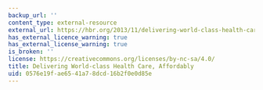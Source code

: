 ```yaml
---
backup_url: ''
content_type: external-resource
external_url: https://hbr.org/2013/11/delivering-world-class-health-care-affordably
has_external_licence_warning: true
has_external_license_warning: true
is_broken: ''
license: https://creativecommons.org/licenses/by-nc-sa/4.0/
title: Delivering World-class Health Care, Affordably
uid: 0576e19f-ae65-41a7-8dcd-16b2f0e0d85e
---
```

